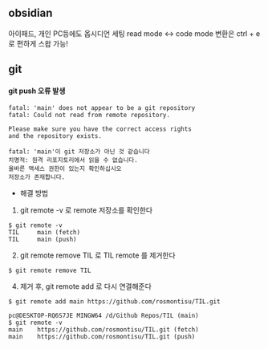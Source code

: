 ## obsidian
아이패드, 개인 PC등에도 옵시디언 세팅
read mode <-> code mode 변환은 
ctrl + e 로 편하게 스왑 가능!

## git
#### git push 오류 발생

```
fatal: 'main' does not appear to be a git repository
fatal: Could not read from remote repository.

Please make sure you have the correct access rights
and the repository exists.

fatal: 'main'이 git 저장소가 아닌 것 같습니다  
치명적: 원격 리포지토리에서 읽을 수 없습니다.  
올바른 액세스 권한이 있는지 확인하십시오  
저장소가 존재합니다.
```
- 해결 방법
1. git remote -v 로 remote 저장소를 확인한다
```git
$ git remote -v
TIL     main (fetch)
TIL     main (push)
```
2. git remote remove TIL 로 TIL remote 를 제거한다
```git
$ git remote remove TIL
```
4. 제거 후, git remote add 로 다시 연결해준다
```git
$ git remote add main https://github.com/rosmontisu/TIL.git

pc@DESKTOP-RQ6S7JE MINGW64 /d/Github Repos/TIL (main)
$ git remote -v
main    https://github.com/rosmontisu/TIL.git (fetch)
main    https://github.com/rosmontisu/TIL.git (push)
```

